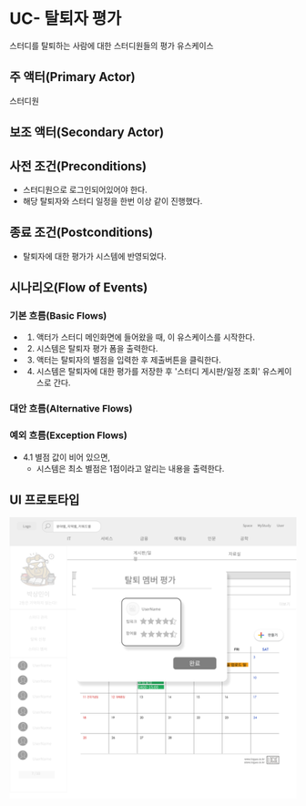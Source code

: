 # UC- 탈퇴자 평가
스터디를 탈퇴하는 사람에 대한 스터디원들의 평가 유스케이스

## 주 액터(Primary Actor)
스터디원

## 보조 액터(Secondary Actor)
## 사전 조건(Preconditions)

- 스터디원으로 로그인되어있어야 한다.
- 해당 탈퇴자와 스터디 일정을 한번 이상 같이 진행했다.

## 종료 조건(Postconditions)
- 탈퇴자에 대한 평가가 시스템에 반영되었다.

## 시나리오(Flow of Events)

### 기본 흐름(Basic Flows)

- 1. 액터가 스터디 메인화면에 들어왔을 때, 이 유스케이스를 시작한다.
- 2. 시스템은 탈퇴자 평가 폼을 출력한다.
- 3. 액터는 탈퇴자의 별점을 입력한 후 제출버튼을 클릭한다.
- 4. 시스템은 탈퇴자에 대한 평가를 저장한 후 '스터디 게시판/일정 조회' 유스케이스로 간다.

### 대안 흐름(Alternative Flows)

### 예외 흐름(Exception Flows)

- 4.1 별점 값이 비어 있으면,
    - 시스템은 최소 별점은 1점이라고 알리는 내용을 출력한다.

## UI 프로토타입


![탈퇴자 평가](images/uc-탈퇴자평가.png)